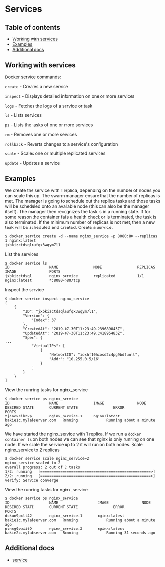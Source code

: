# Services

## Table of contents
* [Working with services](#working-with-services)
* [Examples](#examples)
* [Additional docs](#additional-docs)

## Working with services
Docker service commands:

`create` - Creates a new service

`inspect` - Displays detailed information on one or more services

`logs` - Fetches the logs of a service or task

`ls` - Lists services

`ps` - Lists the tasks of one or more services

`rm` - Removes one or more services

`rollback` - Reverts changes to a service's configuration

`scale` - Scales one or multiple replicated services

`update` - Updates a service

## Examples
We create the service with 1 replica, depending on the number of nodes you can scale this up. 
The swarm manager ensure that the number of replicas is met. The manager is going to schedule out the replica tasks and
those tasks will be scheduled onto an available node (this can also be the manager itself). The manager then recognizes
the task is in a running state. If for some reason the container fails a health check or is terminated, the task is also 
terminated. If the minimum number of replicas is not met, then a new task will be scheduled and created.
Create a service.
```
$ docker service create -d --name nginx_service -p 8080:80 --replicas 1 nginx:latest
jxbkizctdsqlnufqx3wqym7l1
```
List the services
```
$ docker service ls
ID                  NAME                MODE                REPLICAS            IMAGE               PORTS
jxbkizctdsql        nginx_service       replicated          1/1                 nginx:latest        *:8080->80/tcp
```
Inspect the service
```
$ docker service inspect nginx_service
[
    {
        "ID": "jxbkizctdsqlnufqx3wqym7l1",
        "Version": {
            "Index": 37
        },
        "CreatedAt": "2019-07-30T11:23:49.239689043Z",
        "UpdatedAt": "2019-07-30T11:23:49.241895483Z",
        "Spec": {
...
            "VirtualIPs": [
                {
                    "NetworkID": "ioxhf10hxosd2c4pg9bdfunll",
                    "Addr": "10.255.0.5/16"
                }
            ]
        }
    }
]
```
View the running tasks for nginx_service
```
$ docker service ps nginx_service
ID                  NAME                IMAGE               NODE                      DESIRED STATE       CURRENT STATE                ERROR               PORTS
tjeoexcihzxp        nginx_service.1     nginx:latest        bakie1c.mylabserver.com   Running             Running about a minute ago
```
We have started the nginx_service with 1 replica. If we run a `docker container ls` on both nodes we can see that nginx
is only running on one node. If we scale the service up to 2 it will run on both nodes. 
Scale nginx_service to 2 replicas
```
$ docker service scale nginx_service=2
nginx_service scaled to 2
overall progress: 2 out of 2 tasks 
1/2: running   [==================================================>] 
2/2: running   [==================================================>] 
verify: Service converge
```
View the running tasks for nginx_service
```
$ docker service ps nginx_service
ID                  NAME                  IMAGE               NODE                      DESIRED STATE       CURRENT STATE                ERROR               PORTS
dckun9pxlt42        nginx_service.1       nginx:latest        bakie1c.mylabserver.com   Running             Running about a minute ago                                               
pcncg0pwiit9        nginx_service.2       nginx:latest        bakie2c.mylabserver.com   Running             Running 31 seconds ago 
```

## Additional docs
* [service](https://docs.docker.com/engine/reference/commandline/service/)

